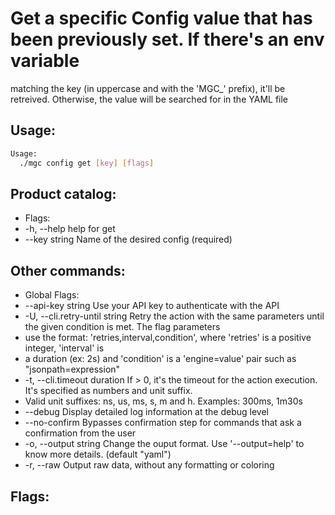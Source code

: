 # Get a specific Config value that has been previously set. If there's an env variable
matching the key (in uppercase and with the 'MGC_' prefix), it'll be retreived.
Otherwise, the value will be searched for in the YAML file

## Usage:
```bash
Usage:
  ./mgc config get [key] [flags]
```

## Product catalog:
- Flags:
- -h, --help         help for get
- --key string   Name of the desired config (required)

## Other commands:
- Global Flags:
- --api-key string           Use your API key to authenticate with the API
- -U, --cli.retry-until string   Retry the action with the same parameters until the given condition is met. The flag parameters
- use the format: 'retries,interval,condition', where 'retries' is a positive integer, 'interval' is
- a duration (ex: 2s) and 'condition' is a 'engine=value' pair such as "jsonpath=expression"
- -t, --cli.timeout duration     If > 0, it's the timeout for the action execution. It's specified as numbers and unit suffix.
- Valid unit suffixes: ns, us, ms, s, m and h. Examples: 300ms, 1m30s
- --debug                    Display detailed log information at the debug level
- --no-confirm               Bypasses confirmation step for commands that ask a confirmation from the user
- -o, --output string            Change the ouput format. Use '--output=help' to know more details. (default "yaml")
- -r, --raw                      Output raw data, without any formatting or coloring

## Flags:
```bash

```

